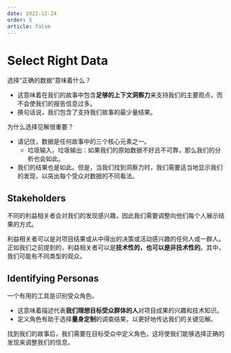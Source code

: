 ```yaml
---
date: 2022-12-24
order: 5
article: false
---
```


# Select Right Data

选择“正确的数据”意味着什么？

- 这意味着在我们的故事中包含**足够的上下文洞察力**来支持我们的主要观点，而不会使我们的报告信息过多。
- 换句话说，我们包含了支持我们故事的最少量结果。

为什么选择见解很重要？

- 请记住，数据是任何故事中的三个核心元素之一。
  - 垃圾输入，垃圾输出：如果我们的原始数据不好且不可靠，那么我们的分析也会如此。
- 我们的结果也是如此。但是，当我们找到洞察力时，我们需要适当地显示我们的发现，以突出每个受众对数据的不同看法。

## Stakeholders

不同的利益相关者会对我们的发现感兴趣，因此我们需要调整向他们每个人展示结果的方式。

利益相关者可以是对项目结果或从中得出的决策或活动感兴趣的任何人或一群人。正如我们之前提到的，利益相关者可以是**技术性的，也可以是非技术性的**。其中，我们可能有不同类型的观众。

## Identifying Personas

一个有用的工具是识别受众角色。

- 这意味着描述代表**我们理想目标受众群体的人**对项目成果的兴趣和技术知识。
- 定义角色有助于选择**量身定制**的调查结果，以更好地传达我们的关键见解。

找到我们的故事后，我们需要在目标受众中定义角色，这将使我们能够选择正确的发现来调整我们的信息。

